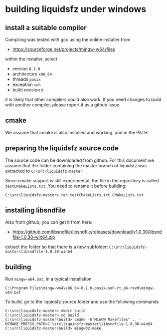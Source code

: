 # building liquidsfz under windows

## install a suitable compiler

Compiling was tested with gcc using the online installer from

 * https://sourceforge.net/projects/mingw-w64/files

within the installer, select

 * version `8.1.0`
 * architecture `x86_64`
 * threads `posix`
 * exception `seh`
 * build revision `0`

it is likely that other compilers could also work. If you need changes to build
with another compiler, please report it as a github issue.

## cmake

We assume that cmake is also installed and working, and in the PATH.

## preparing the liquidsfz source code

The source code can be downloaded from github. For this document we assume that
the folder containing the master branch of liquidsfz was extracted to
`C:\src\liquidsfz-master`

Since cmake support is still experimental, the file in the repository is called
`testCMakeLists.txt`. You need to rename it before building:

    C:\src\liquidsfz-master> ren testCMakeLists.txt CMakeLists.txt

## installing libsndfile

Also from github, you can get it from here:

* https://github.com/libsndfile/libsndfile/releases/download/v1.0.30/libsndfile-1.0.30-win64.zip

extract the folder so that there is a new subfolder: `C:\src\liquidsfz-master\libsndfile-1.0.30-win64`

## building

Run `mingw-w64.bat`, in a typical installation

    C:\Program Files\mingw-w64\x86_64-8.1.0-posix-seh-rt_p6-rev0\mingw-v64.bat

To build, go to the liquidsfz source folder and use the following commands

    C:\src\liquidsfz-master> mkdir build
    C:\src\liquidsfz-master> cd build
    C:\src\liquidsfz-master\build> cmake -G"MinGW Makefiles" .. -DCMAKE_PREFIX_PATH=C:\src\liquidsfz-master\libsndfile-1.0.30-win64
    C:\src\liquidsfz-master\build> mingw32-make
